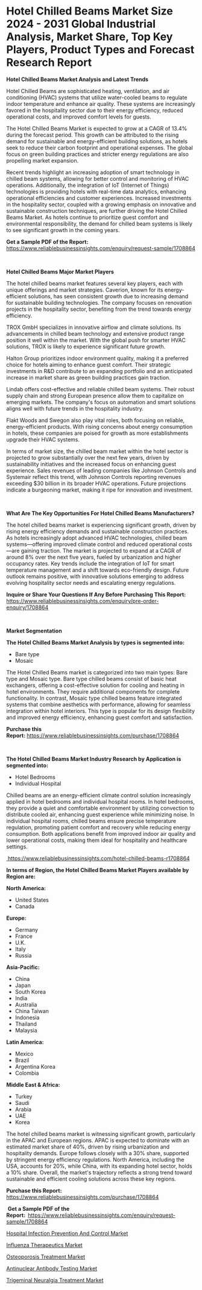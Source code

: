 <p><h1>Hotel Chilled Beams Market Size 2024 - 2031 Global Industrial Analysis, Market Share, Top Key Players, Product Types and Forecast Research Report</h1></p><p><strong>Hotel Chilled Beams Market Analysis and Latest Trends</strong></p>
<p><p>Hotel Chilled Beams are sophisticated heating, ventilation, and air conditioning (HVAC) systems that utilize water-cooled beams to regulate indoor temperature and enhance air quality. These systems are increasingly favored in the hospitality sector due to their energy efficiency, reduced operational costs, and improved comfort levels for guests.</p><p>The Hotel Chilled Beams Market is expected to grow at a CAGR of 13.4% during the forecast period. This growth can be attributed to the rising demand for sustainable and energy-efficient building solutions, as hotels seek to reduce their carbon footprint and operational expenses. The global focus on green building practices and stricter energy regulations are also propelling market expansion.</p><p>Recent trends highlight an increasing adoption of smart technology in chilled beam systems, allowing for better control and monitoring of HVAC operations. Additionally, the integration of IoT (Internet of Things) technologies is providing hotels with real-time data analytics, enhancing operational efficiencies and customer experiences. Increased investments in the hospitality sector, coupled with a growing emphasis on innovative and sustainable construction techniques, are further driving the Hotel Chilled Beams Market. As hotels continue to prioritize guest comfort and environmental responsibility, the demand for chilled beam systems is likely to see significant growth in the coming years.</p></p>
<p><strong>Get a Sample PDF of the Report:&nbsp;</strong> <a href="https://www.reliablebusinessinsights.com/enquiry/request-sample/1708864?utm_campaign=1787&utm_medium=2&utm_source=Github&utm_content=ia&utm_term=21102024&utm_id=hotel-chilled-beams">https://www.reliablebusinessinsights.com/enquiry/request-sample/1708864</a></p>
<p>&nbsp;</p>
<p><strong>Hotel Chilled Beams Major Market Players</strong></p>
<p><p>The hotel chilled beams market features several key players, each with unique offerings and market strategies. Caverion, known for its energy-efficient solutions, has seen consistent growth due to increasing demand for sustainable building technologies. The company focuses on renovation projects in the hospitality sector, benefiting from the trend towards energy efficiency.</p><p>TROX GmbH specializes in innovative airflow and climate solutions. Its advancements in chilled beam technology and extensive product range position it well within the market. With the global push for smarter HVAC solutions, TROX is likely to experience significant future growth.</p><p>Halton Group prioritizes indoor environment quality, making it a preferred choice for hotels aiming to enhance guest comfort. Their strategic investments in R&D contribute to an expanding portfolio and an anticipated increase in market share as green building practices gain traction.</p><p>Lindab offers cost-effective and reliable chilled beam systems. Their robust supply chain and strong European presence allow them to capitalize on emerging markets. The company's focus on automation and smart solutions aligns well with future trends in the hospitality industry.</p><p>Flakt Woods and Swegon also play vital roles, both focusing on reliable, energy-efficient products. With rising concerns about energy consumption in hotels, these companies are poised for growth as more establishments upgrade their HVAC systems.</p><p>In terms of market size, the chilled beam market within the hotel sector is projected to grow substantially over the next few years, driven by sustainability initiatives and the increased focus on enhancing guest experience. Sales revenues of leading companies like Johnson Controls and Systemair reflect this trend, with Johnson Controls reporting revenues exceeding $30 billion in its broader HVAC operations. Future projections indicate a burgeoning market, making it ripe for innovation and investment.</p></p>
<p>&nbsp;</p>
<p><strong>What Are The Key Opportunities For Hotel Chilled Beams Manufacturers?</strong></p>
<p><p>The hotel chilled beams market is experiencing significant growth, driven by rising energy efficiency demands and sustainable construction practices. As hotels increasingly adopt advanced HVAC technologies, chilled beam systems—offering improved climate control and reduced operational costs—are gaining traction. The market is projected to expand at a CAGR of around 8% over the next five years, fueled by urbanization and higher occupancy rates. Key trends include the integration of IoT for smart temperature management and a shift towards eco-friendly design. Future outlook remains positive, with innovative solutions emerging to address evolving hospitality sector needs and escalating energy regulations.</p></p>
<p><strong>Inquire or Share Your Questions If Any Before Purchasing This Report:</strong> <a href="https://www.reliablebusinessinsights.com/enquiry/pre-order-enquiry/1708864?utm_campaign=1787&utm_medium=2&utm_source=Github&utm_content=ia&utm_term=21102024&utm_id=hotel-chilled-beams">https://www.reliablebusinessinsights.com/enquiry/pre-order-enquiry/1708864</a></p>
<p>&nbsp;</p>
<p><strong>Market Segmentation</strong></p>
<p><strong>The Hotel Chilled Beams Market Analysis by types is segmented into:</strong></p>
<p><ul><li>Bare type</li><li>Mosaic</li></ul></p>
<p><p>The Hotel Chilled Beams market is categorized into two main types: Bare type and Mosaic type. Bare type chilled beams consist of basic heat exchangers, offering a cost-effective solution for cooling and heating in hotel environments. They require additional components for complete functionality. In contrast, Mosaic type chilled beams feature integrated systems that combine aesthetics with performance, allowing for seamless integration within hotel interiors. This type is popular for its design flexibility and improved energy efficiency, enhancing guest comfort and satisfaction.</p></p>
<p><strong>Purchase this Report:&nbsp;</strong><a href="https://www.reliablebusinessinsights.com/purchase/1708864?utm_campaign=1787&utm_medium=2&utm_source=Github&utm_content=ia&utm_term=21102024&utm_id=hotel-chilled-beams">https://www.reliablebusinessinsights.com/purchase/1708864</a></p>
<p>&nbsp;</p>
<p><strong>The Hotel Chilled Beams Market Industry Research by Application is segmented into:</strong></p>
<p><ul><li>Hotel Bedrooms</li><li>Individual Hospital</li></ul></p>
<p><p>Chilled beams are an energy-efficient climate control solution increasingly applied in hotel bedrooms and individual hospital rooms. In hotel bedrooms, they provide a quiet and comfortable environment by utilizing convection to distribute cooled air, enhancing guest experience while minimizing noise. In individual hospital rooms, chilled beams ensure precise temperature regulation, promoting patient comfort and recovery while reducing energy consumption. Both applications benefit from improved indoor air quality and lower operational costs, making them ideal for hospitality and healthcare settings.</p></p>
<p><a href="https://www.reliablebusinessinsights.com/hotel-chilled-beams-r1708864?utm_campaign=1787&utm_medium=2&utm_source=Github&utm_content=ia&utm_term=21102024&utm_id=hotel-chilled-beams">&nbsp;https://www.reliablebusinessinsights.com/hotel-chilled-beams-r1708864</a></p>
<p><strong>In terms of Region, the Hotel Chilled Beams Market Players available by Region are:</strong></p>
<p>
    <p> <strong> North America: </strong>
        <ul>
            <li>United States</li>
            <li>Canada</li>
        </ul>
        </p> 
    <p> <strong> Europe: </strong>
        <ul>
            <li>Germany</li>
            <li>France</li>
            <li>U.K.</li>
            <li>Italy</li>
            <li>Russia</li>
        </ul>
        </p> 
    <p> <strong> Asia-Pacific: </strong>
        <ul>
            <li>China</li>
            <li>Japan</li>
            <li>South Korea</li>
            <li>India</li>
            <li>Australia</li>
            <li>China Taiwan</li>
            <li>Indonesia</li>
            <li>Thailand</li>
            <li>Malaysia</li>
        </ul>
        </p> 
    <p> <strong> Latin America: </strong>
        <ul>
            <li>Mexico</li>
            <li>Brazil</li>
            <li>Argentina Korea</li>
            <li>Colombia</li>
        </ul>
        </p> 
    <p> <strong> Middle East & Africa: </strong>
        <ul>
            <li>Turkey</li>
            <li>Saudi</li>
            <li>Arabia</li>
            <li>UAE</li>
            <li>Korea</li>
        </ul>
    </p>
    </p>
<p><p>The hotel chilled beams market is witnessing significant growth, particularly in the APAC and European regions. APAC is expected to dominate with an estimated market share of 40%, driven by rising urbanization and hospitality demands. Europe follows closely with a 30% share, supported by stringent energy efficiency regulations. North America, including the USA, accounts for 20%, while China, with its expanding hotel sector, holds a 10% share. Overall, the market's trajectory reflects a strong trend toward sustainable and efficient cooling solutions across these key regions.</p></p>
<p><strong>Purchase this Report: </strong><a href="https://www.reliablebusinessinsights.com/purchase/1708864?utm_campaign=1787&utm_medium=2&utm_source=Github&utm_content=ia&utm_term=21102024&utm_id=hotel-chilled-beams">https://www.reliablebusinessinsights.com/purchase/1708864</a></p>
<p>&nbsp;<strong>Get a Sample PDF of the Report:&nbsp;&nbsp;</strong><a href="https://www.reliablebusinessinsights.com/enquiry/request-sample/1708864?utm_campaign=1787&utm_medium=2&utm_source=Github&utm_content=ia&utm_term=21102024&utm_id=hotel-chilled-beams">https://www.reliablebusinessinsights.com/enquiry/request-sample/1708864</a></p>
<p><strong></strong></p>
<p><p><a href="https://www.linkedin.com/pulse/future-innovation-global-hospital-infection-prevention-control-zpkfc?utm_campaign=1787&utm_medium=2&utm_source=Github&utm_content=ia&utm_term=21102024&utm_id=hotel-chilled-beams">Hospital Infection Prevention And Control Market</a></p><p><a href="https://www.linkedin.com/pulse/influenza-therapeutics-market-shifts-strategic-analysis-uszuc?utm_campaign=1787&utm_medium=2&utm_source=Github&utm_content=ia&utm_term=21102024&utm_id=hotel-chilled-beams">Influenza Therapeutics Market</a></p><p><a href="https://www.linkedin.com/pulse/osteoporosis-treatment-market-outlook-share-analysis-mngbc?utm_campaign=1787&utm_medium=2&utm_source=Github&utm_content=ia&utm_term=21102024&utm_id=hotel-chilled-beams">Osteoporosis Treatment Market</a></p><p><a href="https://www.linkedin.com/pulse/antinuclear-antibody-testing-market-penetration-strategies-yqnic?utm_campaign=1787&utm_medium=2&utm_source=Github&utm_content=ia&utm_term=21102024&utm_id=hotel-chilled-beams">Antinuclear Antibody Testing Market</a></p><p><a href="https://www.linkedin.com/pulse/strategic-insights-global-trigeminal-neuralgia-treatment-qby7c?utm_campaign=1787&utm_medium=2&utm_source=Github&utm_content=ia&utm_term=21102024&utm_id=hotel-chilled-beams">Trigeminal Neuralgia Treatment Market</a></p></p>